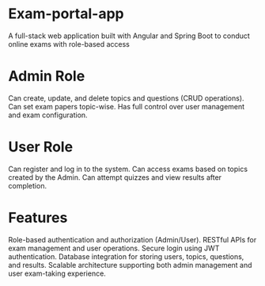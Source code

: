 # Exam-portal-app
A full-stack web application built with Angular and Spring Boot to conduct online exams with role-based access

# Admin Role
Can create, update, and delete topics and questions (CRUD operations).
Can set exam papers topic-wise.
Has full control over user management and exam configuration.

# User Role
Can register and log in to the system.
Can access exams based on topics created by the Admin.
Can attempt quizzes and view results after completion.

# Features
Role-based authentication and authorization (Admin/User).
RESTful APIs for exam management and user operations.
Secure login using JWT authentication.
Database integration for storing users, topics, questions, and results.
Scalable architecture supporting both admin management and user exam-taking experience.

